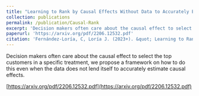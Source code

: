 ```yaml
---
title: "Learning to Rank by Causal Effects Without Data to Accurately Estimate Causal Effects"
collection: publications
permalink: /publication/Causal-Rank
excerpt: 'Decision makers often care about the causal effect to select the top customers in a specific treatment, we propose a framework on how to do this even when the data does not lend itself to accurately estimate causal effects.'
paperurl: 'https://arxiv.org/pdf/2206.12532.pdf'
citation: 'Fernández-Loría, C, Loría J. (2023+). &quot; Learning to Rank by Causal Effects Without Data to Accurately Estimate Causal Effects .&quot; <i>submitted</i>.' 
---
```

Decision makers often care about the causal effect to select the top customers in a specific treatment, we propose a framework on how to do this even when the data does not lend itself to accurately estimate causal effects.

[https://arxiv.org/pdf/2206.12532.pdf](https://arxiv.org/pdf/2206.12532.pdf)
